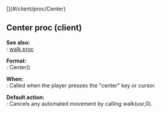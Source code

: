 []{#/client/proc/Center}    
## Center proc (client)    
**See also:**    
:   [walk proc](/ref/proc/walk.md)    
<!-- -->    
**Format:**    
:   Center()    
<!-- -->    
**When:**    
:   Called when the player presses the \"center\" key or cursor.    
<!-- -->    
**Default action:**    
:   Cancels any automated movement by calling walk(usr,0).  